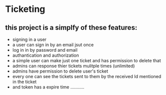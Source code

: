# Ticketing

## this project is a simplfy of these features:

- signing in a user 
- a user can sign in by an email jsut once
- log in in by password and email
- authantication and authorization 
- a simple user can make just one ticket and has permission to delete that 
- admins can response thier tickets mulitple times (unlimited)
- admins have permission to delete user's ticket
- every one can see the tickets sent to them by the received Id mentioned in the ticket
- and token has a expire time
...........

